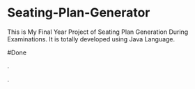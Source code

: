 # Seating-Plan-Generator

This is My Final Year Project of Seating Plan Generation During Examinations. It is totally developed using Java Language.


































#Done









































































































.




































































































































































































































































































































































































































































































.






































